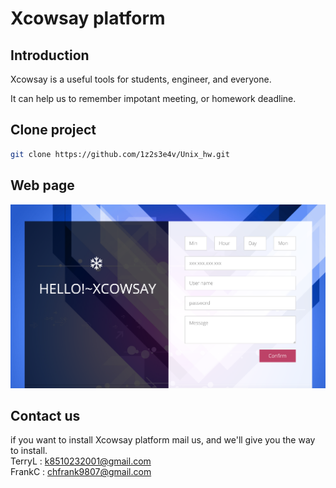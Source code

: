 # Xcowsay platform

## Introduction

<p>Xcowsay is a useful tools for students, engineer, and everyone.
<p>It can help us to remember impotant meeting, or homework deadline.

## Clone project

```bash
git clone https://github.com/1z2s3e4v/Unix_hw.git
```

## Web page

![interface](page_xcs/images/interface.jpg)

## Contact us

if you want to install Xcowsay platform
mail us, and we'll give you the way to install. 
<br>
TerryL : k8510232001@gmail.com
<br>
FrankC : chfrank9807@gmail.com

